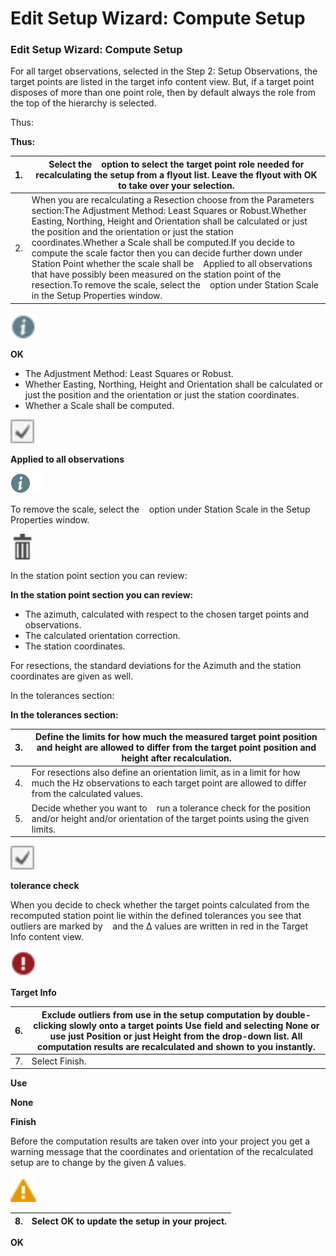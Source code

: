 # Edit Setup Wizard: Compute Setup

### Edit Setup Wizard: Compute Setup

For all target observations, selected in the Step 2: Setup Observations, the target points are listed in the target info content view. But, if a target point disposes of more than one point role, then by default always the role from the top of the hierarchy is selected.

Thus:

**Thus:**

| 1. | Select the    option to select the target point role needed for recalculating the setup from a flyout list. Leave the flyout with OK to take over your selection. |
| --- | --- |
| 2. | When you are recalculating a Resection choose from the Parameters section:The Adjustment Method: Least Squares or Robust.Whether Easting, Northing, Height and Orientation shall be calculated or just the position and the orientation or just the station coordinates.Whether a Scale shall be computed.If you decide to compute the scale factor then you can decide further down under Station Point whether the scale shall be    Applied to all observations that have possibly been measured on the station point of the resection.To remove the scale, select the    option under Station Scale in the Setup Properties window. |

![Image](graphics/00468297.jpg)

**OK**

- The Adjustment Method: Least Squares or Robust.
- Whether Easting, Northing, Height and Orientation shall be calculated or just the position and the orientation or just the station coordinates.
- Whether a Scale shall be computed.

![Image](graphics/00468738.jpg)

**Applied to all observations**

![Image](./data/icons/note.gif)

To remove the scale, select the    option under Station Scale in the Setup Properties window.

![Image](graphics/00466559.jpg)

In the station point section you can review:

**In the station point section you can review:**

- The azimuth, calculated with respect to the chosen target points and observations.
- The calculated orientation correction.
- The station coordinates.

For resections, the standard deviations for the Azimuth and the station coordinates are given as well.

In the tolerances section:

**In the tolerances section:**

| 3. | Define the limits for how much the measured target point position and height are allowed to differ from the target point position and height after recalculation. |
| --- | --- |
| 4. | For resections also define an orientation limit, as in a limit for how much the Hz observations to each target point are allowed to differ from the calculated values. |
| 5. | Decide whether you want to    run a tolerance check for the position and/or height and/or orientation of the target points using the given limits. |

![Image](graphics/00468738.jpg)

**tolerance check**

When you decide to check whether the target points calculated from the recomputed station point lie within the defined tolerances you see that outliers are marked by    and the Δ values are written in red in the Target Info content view.

![Image](graphics/00468303.jpg)

**Target Info**

| 6. | Exclude outliers from use in the setup computation by double-clicking slowly onto a target points Use field and selecting None or use just Position or just Height from the drop-down list. All computation results are recalculated and shown to you instantly. |
| --- | --- |
| 7. | Select Finish. |

**Use**

**None**

**Finish**

Before the computation results are taken over into your project you get a    warning message that the coordinates and orientation of the recalculated setup are to change by the given Δ values.

![Image](graphics/00468307.jpg)

| 8. | Select OK to update the setup in your project. |
| --- | --- |

**OK**

